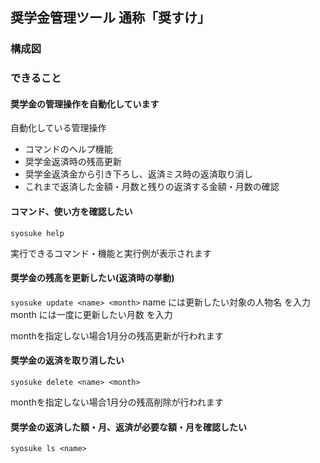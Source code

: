 ## 奨学金管理ツール 通称「奨すけ」
### 構成図

### できること
#### 奨学金の管理操作を自動化しています
自動化している管理操作
- コマンドのヘルプ機能
- 奨学金返済時の残高更新
- 奨学金返済金から引き下ろし、返済ミス時の返済取り消し
- これまで返済した金額・月数と残りの返済する金額・月数の確認

#### コマンド、使い方を確認したい
`syosuke help`

実行できるコマンド・機能と実行例が表示されます

#### 奨学金の残高を更新したい(返済時の挙動)
`syosuke update <name> <month>`
name には更新したい対象の人物名 を入力
month には一度に更新したい月数 を入力

monthを指定しない場合1月分の残高更新が行われます

#### 奨学金の返済を取り消したい
`syosuke delete <name> <month>`

monthを指定しない場合1月分の残高削除が行われます

#### 奨学金の返済した額・月、返済が必要な額・月を確認したい
`syosuke ls <name>`